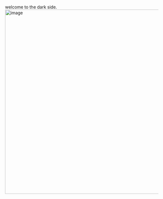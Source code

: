 welcome to the dark side.
<img width="1262" height="606" alt="image" src="https://github.com/user-attachments/assets/b0d30875-fefa-477e-9d16-74ea52979bff" />
